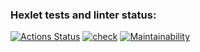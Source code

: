 ### Hexlet tests and linter status:
[![Actions Status](https://github.com/vadim2030/frontend-project-11/actions/workflows/hexlet-check.yml/badge.svg)](https://github.com/vadim2030/frontend-project-11/actions)
[![check](https://github.com/vadim2030/frontend-project-11/actions/workflows/main.yml/badge.svg)](https://github.com/vadim2030/frontend-project-11/actions/workflows/main.yml)
[![Maintainability](https://codeclimate.com/github/vadim2030/frontend-project-11/maintainability)](https://api.codeclimate.com/v1/badges/d2da881af855de0028db/maintainability)



